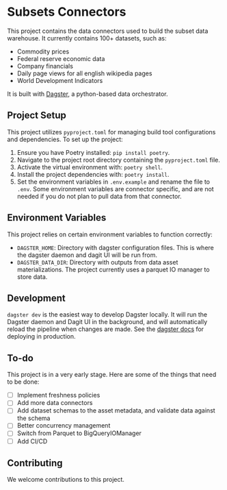 # Subsets Connectors

This project contains the data connectors used to build the subset data warehouse. It currently contains 100+ datasets, such as:

- Commodity prices
- Federal reserve economic data
- Company financials
- Daily page views for all english wikipedia pages
- World Development Indicators

It is built with [Dagster](https://dagster.io/), a python-based data orchestrator.

## Project Setup

This project utilizes `pyproject.toml` for managing build tool configurations and dependencies. To set up the project:

1. Ensure you have Poetry installed: `pip install poetry`.
2. Navigate to the project root directory containing the `pyproject.toml` file.
3. Activate the virtual environment with: `poetry shell`.
4. Install the project dependencies with: `poetry install`.
5. Set the environment variables in `.env.example` and rename the file to `.env`. Some environment variables are connector specific, and are not needed if you do not plan to pull data from that connector.

## Environment Variables

This project relies on certain environment variables to function correctly:

- `DAGSTER_HOME`: Directory with dagster configuration files. This is where the dagster daemon and dagit UI will be run from.
- `DAGSTER_DATA_DIR`: Directory with outputs from data asset materializations. The project currently uses a parquet IO manager to store data. 


## Development

`dagster dev` is the easiest way to develop Dagster locally. It will run the Dagster daemon and Dagit UI in the background, and will automatically reload the pipeline when changes are made. See the [dagster docs](https://docs.dagster.io/deployment/open-source) for deploying in production.

## To-do

This project is in a very early stage. Here are some of the things that need to be done:

- [ ] Implement freshness policies
- [ ] Add more data connectors
- [ ] Add dataset schemas to the asset metadata, and validate data against the schema
- [ ] Better concurrency management
- [ ] Switch from Parquet to BigQueryIOManager
- [ ] Add CI/CD

## Contributing

We welcome contributions to this project. 
